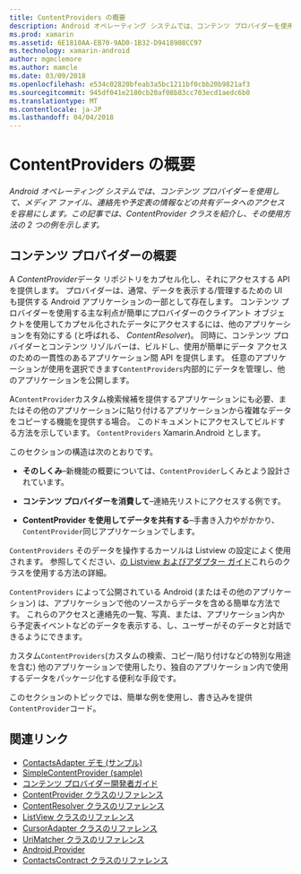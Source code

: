 ```yaml
---
title: ContentProviders の概要
description: Android オペレーティング システムでは、コンテンツ プロバイダーを使用して、メディア ファイル、連絡先や予定表の情報などの共有データへのアクセスを容易にします。 この記事では、ContentProvider クラスを紹介し、その使用方法の 2 つの例を示します。
ms.prod: xamarin
ms.assetid: 6E1810AA-EB70-9AD0-1B32-D9418908CC97
ms.technology: xamarin-android
author: mgmclemore
ms.author: mamcle
ms.date: 03/09/2018
ms.openlocfilehash: e534c02820bfeab3a5bc1211bf0cbb20b9821af3
ms.sourcegitcommit: 945df041e2180cb20af08b83cc703ecd1aedc6b0
ms.translationtype: MT
ms.contentlocale: ja-JP
ms.lasthandoff: 04/04/2018
---
```

# <a name="intro-to-contentproviders"></a>ContentProviders の概要

_Android オペレーティング システムでは、コンテンツ プロバイダーを使用して、メディア ファイル、連絡先や予定表の情報などの共有データへのアクセスを容易にします。この記事では、ContentProvider クラスを紹介し、その使用方法の 2 つの例を示します。_


## <a name="content-providers-overview"></a>コンテンツ プロバイダーの概要

A *ContentProvider*データ リポジトリをカプセル化し、それにアクセスする API を提供します。 プロバイダーは、通常、データを表示する/管理するための UI も提供する Android アプリケーションの一部として存在します。 コンテンツ プロバイダーを使用する主な利点が簡単にプロバイダーのクライアント オブジェクトを使用してカプセル化されたデータにアクセスするには、他のアプリケーションを有効にする (と呼ばれる、 *ContentResolver*)。 同時に、コンテンツ プロバイダーとコンテンツ リゾルバーは、ビルドし、使用が簡単にデータ アクセスのための一貫性のあるアプリケーション間 API を提供します。 任意のアプリケーションが使用を選択できます`ContentProviders`内部的にデータを管理し、他のアプリケーションを公開します。

A`ContentProvider`カスタム検索候補を提供するアプリケーションにも必要、またはその他のアプリケーションに貼り付けるアプリケーションから複雑なデータをコピーする機能を提供する場合。 このドキュメントにアクセスしてビルドする方法を示しています。 `ContentProviders` Xamarin.Android とします。

このセクションの構造は次のとおりです。

- **そのしくみ**&ndash;新機能の概要については、`ContentProvider`しくみとよう設計されています。

- **コンテンツ プロバイダーを消費して**&ndash;連絡先リストにアクセスする例です。

- **ContentProvider を使用してデータを共有する**&ndash;手書き入力やがかかり、`ContentProvider`同じアプリケーションでします。

`ContentProviders` そのデータを操作するカーソルは Listview の設定によく使用されます。 参照してください、[の Listview およびアダプター ガイド](~/android/user-interface/layouts/list-view/index.md)これらのクラスを使用する方法の詳細。

`ContentProviders` によって公開されている Android (またはその他のアプリケーション) は、アプリケーションで他のソースからデータを含める簡単な方法です。 これらのアクセスと連絡先の一覧、写真、または、アプリケーション内から予定表イベントなどのデータを表示する、し、ユーザーがそのデータと対話できるようにできます。

カスタム`ContentProviders`(カスタムの検索、コピー/貼り付けなどの特別な用途を含む) 他のアプリケーションで使用したり、独自のアプリケーション内で使用するデータをパッケージ化する便利な手段です。

このセクションのトピックでは、簡単な例を使用し、書き込みを提供`ContentProvider`コード。



## <a name="related-links"></a>関連リンク

- [ContactsAdapter デモ (サンプル)](https://developer.xamarin.com/samples/monodroid/PlatformFeatures/ContactsAdapterDemo/)
- [SimpleContentProvider (sample)](https://developer.xamarin.com/samples/monodroid/PlatformFeatures/SimpleContentProvider)
- [コンテンツ プロバイダー開発者ガイド](http://developer.android.com/guide/topics/providers/content-providers.html)
- [ContentProvider クラスのリファレンス](https://developer.xamarin.com/api/type/Android.Content.ContentProvider/)
- [ContentResolver クラスのリファレンス](https://developer.xamarin.com/api/type/Android.Content.ContentResolver/)
- [ListView クラスのリファレンス](https://developer.xamarin.com/api/type/Android.Widget.ListView/)
- [CursorAdapter クラスのリファレンス](https://developer.xamarin.com/api/type/Android.Widget.CursorAdapter/)
- [UriMatcher クラスのリファレンス](https://developer.xamarin.com/api/type/Android.Content.UriMatcher/)
- [Android.Provider](https://developer.xamarin.com/api/namespace/Android.Provider/)
- [ContactsContract クラスのリファレンス](https://developer.xamarin.com/api/type/Android.Provider.ContactsContract/)
